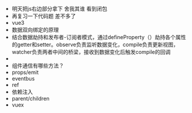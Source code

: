 - 明天把js右边部分拿下 舍我其谁 看到闭包
- 再复习一下代码题 差不多了
- vue3
- 数据双向绑定的原理
- 结合数据劫持和发布者-订阅者模式，通过defineProperty（）劫持各个属性 的getter和setter。observe负责监听数据变化，compile负责更新视图，watcher负责两者中间的桥梁，接收到数据变化后触发compile的回调
-
- 组件通信有哪些方法？
- props/emit
- eventbus
- ref
- 依赖注入
- parent/children
- vuex